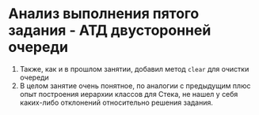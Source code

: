 # Анализ выполнения пятого задания -  АТД двусторонней очереди

1. Также, как и в прошлом занятии, добавил метод `clear` для очистки очереди
2. В целом занятие очень понятное, по аналогии с предыдущим плюс опыт построения иерархии классов для Стека, не нашел у себя каких-либо отклонений относительно решения задания.
